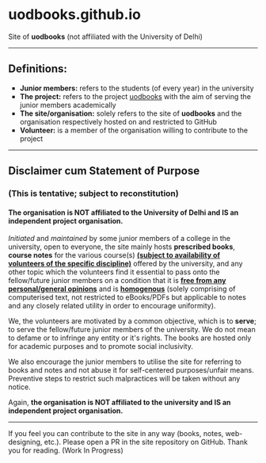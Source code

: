# uodbooks.github.io
Site of <b>uodbooks</b> (not affiliated with the University of Delhi)

<hr>

## Definitions:
<ul type="square">
  <li>
    <b>Junior members:</b> refers to the students (of every year) in the university
  </li>
  <li>
    <b>The project:</b> refers to the project <u>uodbooks</u> with the aim of serving the junior members academically
  </li>
  <li><b>The site/organisation:</b> solely refers to the site of <b>uodbooks</b> and the organisation respectively hosted on and restricted to GitHub
  </li>
  <li>
    <b>Volunteer:</b> is a member of the organisation willing to contribute to the project
  </li>
</ul>

<hr>

## Disclaimer cum Statement of Purpose
### (This is tentative; subject to reconstitution)
#### The organisation is NOT affiliated to the University of Delhi and IS an independent project organisation.<br>
<i>Initiated</i> and <i>maintained</i> by some junior members of a college in the university, open to everyone, the site mainly hosts <b>prescribed books</b>, <b>course notes</b> for the various course(s) <b><u>(subject to availability of volunteers of the specific discipline)</u></b> offered by the university, and any other topic which the volunteers find it essential to pass onto the fellow/future junior members on a condition that it is <b><u>free from any personal/general opinions</u></b> and is <b><u>homogenous</u></b> (solely comprising of computerised text, not restricted to eBooks/PDFs but applicable to notes and any closely related utility in order to encourage uniformity).

We, the volunteers are motivated by a common objective, which is to <b>serve</b>; to serve the fellow/future junior members of the university. We do not mean to defame or to infringe any entity or it's rights. The books are hosted only for academic purposes and to promote social inclusivity.

We also encourage the junior members to utilise the site for referring to books and notes and not abuse it for self-centered purposes/unfair means. Preventive steps to restrict such malpractices will be taken without any notice.

Again, <b>the organisation is NOT affiliated to the university and IS an independent project organisation.</b>

<hr>

If you feel you can contribute to the site in any way (books, notes, web-designing, etc.). Please open a PR in the site repository on GitHub. Thank you for reading.
(Work In Progress)
